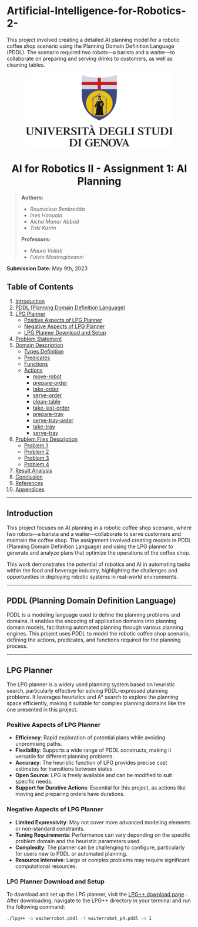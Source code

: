 # Artificial-Intelligence-for-Robotics-2-
This project involved creating a detailed AI planning model for a robotic coffee shop scenario using the Planning Domain Definition Language (PDDL). The scenario required two robots—a barista and a waiter—to collaborate on preparing and serving drinks to customers, as well as cleaning tables.

<div align="center">
  <a href="https://unige.it/en/">
    <img src="./unigelogo.png" width="400" height="200" alt="University of Genoa Logo">
  </a>
</div>



<h1 align="center"> AI for Robotics II - Assignment 1: AI Planning </h1>

> **Authors:**
> - *Roumaissa Benkredda*   
> - *Ines Haouala*   
> - *Aicha Manar Abbad*  
> - *Triki Karim* 
>
> **Professors:**
> - *Mauro Vallati*  
> - *Fulvio Mastrogiovanni*

**Submission Date:** May 9th, 2023

## Table of Contents

1. [Introduction](#introduction)
2. [PDDL (Planning Domain Definition Language)](#pddl)
3. [LPG Planner](#lpg-planner)
    * [Positive Aspects of LPG Planner](#positive-aspects)
    * [Negative Aspects of LPG Planner](#negative-aspects)
    * [LPG Planner Download and Setup](#download-lpg)
4. [Problem Statement](#problem-statement)
5. [Domain Description](#domain-description)
    * [Types Definition](#types-definition)
    * [Predicates](#predicates)
    * [Functions](#functions)
    * [Actions](#actions)
        - [move-robot](#move-robot)
        - [prepare-order](#prepare-order)
        - [take-order](#take-order)
        - [serve-order](#serve-order)
        - [clean-table](#clean-table)
        - [take-last-order](#take-last-order)
        - [prepare-tray](#prepare-tray)
        - [serve-tray-order](#serve-tray-order)
        - [take-tray](#take-tray)
        - [serve-tray](#serve-tray)
6. [Problem Files Description](#problem-files-description)
    * [Problem 1](#problem-1)
    * [Problem 2](#problem-2)
    * [Problem 3](#problem-3)
    * [Problem 4](#problem-4)
7. [Result Analysis](#result-analysis)
8. [Conclusion](#conclusion)
9. [References](#references)
10. [Appendices](#appendices)

---

<a name="introduction"></a>

## Introduction

This project focuses on AI planning in a robotic coffee shop scenario, where two robots—a barista and a waiter—collaborate to serve customers and maintain the coffee shop. The assignment involved creating models in PDDL (Planning Domain Definition Language) and using the LPG planner to generate and analyze plans that optimize the operations of the coffee shop.

This work demonstrates the potential of robotics and AI in automating tasks within the food and beverage industry, highlighting the challenges and opportunities in deploying robotic systems in real-world environments.

---

<a name="pddl"></a>

## PDDL (Planning Domain Definition Language)

PDDL is a modeling language used to define the planning problems and domains. It enables the encoding of application domains into planning domain models, facilitating automated planning through various planning engines. This project uses PDDL to model the robotic coffee shop scenario, defining the actions, predicates, and functions required for the planning process.

---

<a name="lpg-planner"></a>

## LPG Planner

The LPG planner is a widely used planning system based on heuristic search, particularly effective for solving PDDL-expressed planning problems. It leverages heuristics and A* search to explore the planning space efficiently, making it suitable for complex planning domains like the one presented in this project.

<a name="positive-aspects"></a>

### Positive Aspects of LPG Planner

- **Efficiency**: Rapid exploration of potential plans while avoiding unpromising paths.
- **Flexibility**: Supports a wide range of PDDL constructs, making it versatile for different planning problems.
- **Accuracy**: The heuristic function of LPG provides precise cost estimates for transitions between states.
- **Open Source**: LPG is freely available and can be modified to suit specific needs.
- **Support for Durative Actions**: Essential for this project, as actions like moving and preparing orders have durations.

<a name="negative-aspects"></a>

### Negative Aspects of LPG Planner

- **Limited Expressivity**: May not cover more advanced modeling elements or non-standard constraints.
- **Tuning Requirements**: Performance can vary depending on the specific problem domain and the heuristic parameters used.
- **Complexity**: The planner can be challenging to configure, particularly for users new to PDDL or automated planning.
- **Resource Intensive**: Large or complex problems may require significant computational resources.

<a name="download-lpg"></a>

### LPG Planner Download and Setup

To download and set up the LPG planner, visit the [LPG++ download page](http://helios.hud.ac.uk/scommv/storage/lpg++) . After downloading, navigate to the LPG++ directory in your terminal and run the following command:

```bash
./lpg++ -o waiterrobot.pddl -f waiterrobot_p4.pddl -n 1
